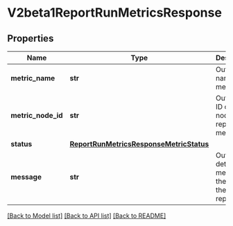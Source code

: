 # V2beta1ReportRunMetricsResponse

## Properties
Name | Type | Description | Notes
------------ | ------------- | ------------- | -------------
**metric_name** | **str** | Output. The name of the metric. | [optional] 
**metric_node_id** | **str** | Output. The ID of the node which reports the metric. | [optional] 
**status** | [**ReportRunMetricsResponseMetricStatus**](ReportRunMetricsResponseMetricStatus.md) |  | [optional] 
**message** | **str** | Output. The detailed message of the error of the reporting. | [optional] 

[[Back to Model list]](../README.md#documentation-for-models) [[Back to API list]](../README.md#documentation-for-api-endpoints) [[Back to README]](../README.md)


